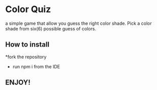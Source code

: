 # Color Quiz

a simple game that allow you guess the right color shade.
Pick a color shade from six(6) possible guess of colors.

## How to install
*fork the repository
* run npm i from the IDE

## ENJOY!